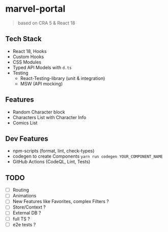 # marvel-portal

> based on CRA 5 & React 18

## Tech Stack

- React 18, Hooks
- Custom Hooks
- CSS Modules
- Typed API Models with `d.ts`
- Testing
  - React-Testing-library (unit & integration)
  - MSW (API mocking)

## Features

- Random Character block
- Characters List with Character Info
- Comics List

## Dev Features

- npm-scripts (format, lint, check-types)
- codegen to create Components `yarn run codegen YOUR_COMPONENT_NAME`
- GitHub Actions (CodeQL, Lint, Tests)

## TODO

- [ ] Routing
- [ ] Animations
- [ ] New Features like Favorites, complex Filters ?
- [ ] Store/Context ?
- [ ] External DB ?
- [ ] full TS ?
- [ ] e2e tests ?
